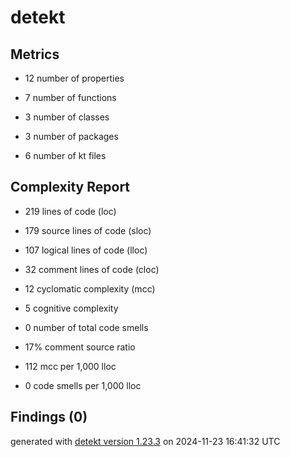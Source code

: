 # detekt

## Metrics

* 12 number of properties

* 7 number of functions

* 3 number of classes

* 3 number of packages

* 6 number of kt files

## Complexity Report

* 219 lines of code (loc)

* 179 source lines of code (sloc)

* 107 logical lines of code (lloc)

* 32 comment lines of code (cloc)

* 12 cyclomatic complexity (mcc)

* 5 cognitive complexity

* 0 number of total code smells

* 17% comment source ratio

* 112 mcc per 1,000 lloc

* 0 code smells per 1,000 lloc

## Findings (0)

generated with [detekt version 1.23.3](https://detekt.dev/) on 2024-11-23 16:41:32 UTC
